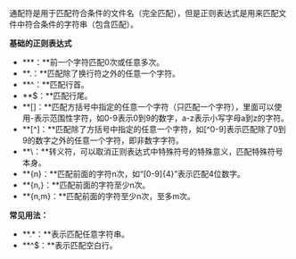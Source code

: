 通配符是用于匹配符合条件的文件名（完全匹配），但是正则表达式是用来匹配文件中符合条件的字符串（包含匹配）。

**基础的正则表达式**

* **\*：**前一个字符匹配0次或任意多次。
* **.：**匹配除了换行符之外的任意一个字符。
* **^：**匹配行首。
* **$：**匹配行尾。
* **\[\]：**匹配方括号中指定的任意一个字符（只匹配一个字符），里面可以使用-表示范围性字符，如0-9表示0到9的数字，a-z表示小写字母a到z的字符。
* **\[^\]：**匹配除了方括号中指定的任意一个字符，如\[^0-9\]表示匹配除了0到9的数字之外的任意一个字符，即非数字字符。
* **\：**转义符，可以取消正则表达式中特殊符号的特殊意义，匹配特殊符号本身。
* **{n}：**匹配前面的字符n次，如“\[0-9\]{4}”表示匹配4位数字。
* **{n,}：**匹配前面的字符至少n次。
* **{n,m}：**匹配前面的字符至少n次，至多m次。

**常见用法：**

* **.\*：**表示匹配任意字符串。
* **^$：**表示匹配空白行。



